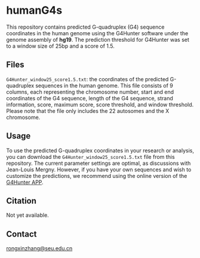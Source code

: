 # humanG4s

This repository contains predicted G-quadruplex (G4) sequence coordinates in the human genome using the G4Hunter software under the genome assembly of **hg19**.
The prediction threshold for G4Hunter was set to a window size of 25bp and a score of 1.5.

## Files
`G4Hunter_window25_score1.5.txt`: the coordinates of the predicted G-quadruplex sequences in the human genome.
This file consists of 9 columns, each representing the chromosome number, start and end coordinates of the G4 sequence, length of the G4 sequence, strand information, score, maximum score, score threshold, and window threshold.
Please note that the file only includes the 22 autosomes and the X chromosome.

## Usage
To use the predicted G-quadruplex coordinates in your research or analysis, you can download the `G4Hunter_window25_score1.5.txt` file from this repository.
The current parameter settings are optimal, as discussions with Jean-Louis Mergny. However, if you have your own sequences and wish to customize the predictions, we recommend using the online version of the [G4Hunter APP](https://bioinformatics.cruk.cam.ac.uk/G4Hunter/).

## Citation
Not yet available.

## Contact
rongxinzhang@seu.edu.cn

